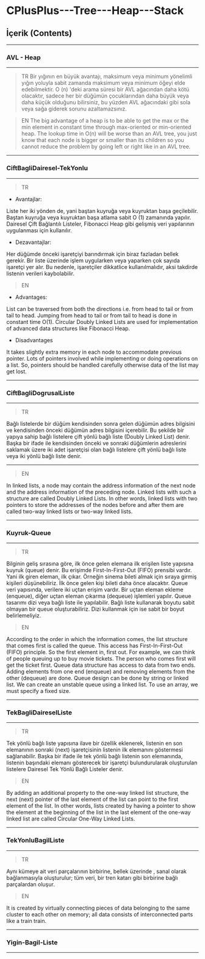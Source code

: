 # CPlusPlus---Tree---Heap---Stack

## İçerik (Contents)

----------------------------------------------
### AVL - Heap 
----------------------------------------------
> TR
Bir yığının en büyük avantajı, maksimum veya minimum yönelimli yığın yoluyla sabit zamanda maksimum veya minimum öğeyi elde edebilmektir.
O (n) 'deki arama süresi bir AVL ağacından daha kötü olacaktır, sadece her bir düğümün çocuklarından daha büyük veya daha küçük olduğunu bilirsiniz, bu yüzden AVL ağacındaki gibi sola veya sağa giderek sorunu azaltamazsınız.


> EN
The big advantage of a heap is to be able to get the max or the min element in constant time through max-oriented or min-oriented heap.
The lookup time in O(n) will be worse than an AVL tree, you just know that each node is bigger or smaller than its children so you cannot reduce the problem by going left or right like in an AVL tree.


----------------------------------------------
### CiftBagliDairesel-TekYonlu
----------------------------------------------

> TR

* Avantajlar: 

Liste her iki yönden de, yani baştan kuyruğa veya kuyruktan başa geçilebilir.
Baştan kuyruğa veya kuyruktan başa atlama sabit O (1) zamanında yapılır.
Dairesel Çift Bağlantılı Listeler, Fibonacci Heap gibi gelişmiş veri yapılarının uygulanması için kullanılır.

* Dezavantajlar: 

Her düğümde önceki işaretçiyi barındırmak için biraz fazladan bellek gerekir.
Bir liste üzerinde işlem uygularken veya yaparken çok sayıda işaretçi yer alır. Bu nedenle, işaretçiler dikkatlice kullanılmalıdır, aksi takdirde listenin verileri kaybolabilir.


> EN
* Advantages: 

List can be traversed from both the directions i.e. from head to tail or from tail to head.
Jumping from head to tail or from tail to head is done in constant time O(1).
Circular Doubly Linked Lists are used for implementation of advanced data structures like Fibonacci Heap.
* Disadvantages 

It takes slightly extra memory in each node to accommodate previous pointer.
Lots of pointers involved while implementing or doing operations on a list. So, pointers should be handled carefully otherwise data of the list may get lost.

----------------------------------------------
### CiftBagliDogrusalListe
----------------------------------------------

> TR

Bağlı listelerde bir düğüm kendisinden sonra gelen düğümün adres bilgisini ve kendisinden önceki düğümün adres bilgisini içerebilir. Bu şekilde bir yapıya sahip bağlı listelere çift yönlü bağlı liste (Doubly Linked List) denir. Başka bir ifade ile kendisinden önceki ve sonraki düğümlerin adreslerini saklamak üzere iki adet işaretçisi olan bağlı listelere çift yönlü bağlı liste veya iki yönlü bağlı liste denir.

***********************************************

> EN

In linked lists, a node may contain the address information of the next node and the address information of the preceding node. Linked lists with such a structure are called Doubly Linked Lists. In other words, linked lists with two pointers to store the addresses of the nodes before and after them are called two-way linked lists or two-way linked lists.

----------------------------------------------------
### Kuyruk-Queue
----------------------------------------------------

> TR

Bilginin geliş sırasına göre, ilk önce gelen elemana ilk erişilen liste yapısına kuyruk (queue) denir.
Bu erişimde First-In-First-Out (FIFO) prensibi vardır. Yani ilk giren eleman, ilk çıkar. Örneğin sinema bileti almak için sıraya girmiş kişileri düşünebiliriz. İlk önce gelen kişi bileti daha önce alacaktır.
Queue veri yapısında, verilere iki uçtan erişim vardır. Bir uçtan eleman ekleme (enqueue), diğer uçtan eleman çıkarma (dequeue) işlemleri yapılır.
Queue tasarımı dizi veya bağlı liste ile yapılabilir. Bağlı liste kullanarak boyutu sabit olmayan bir queue oluşturabiliriz. Dizi kullanmak için ise sabit bir boyut belirlemeliyiz.


> EN

According to the order in which the information comes, the list structure that comes first is called the queue.
This access has First-In-First-Out (FIFO) principle. So the first element in, first out. For example, we can think of people queuing up to buy movie tickets. The person who comes first will get the ticket first.
Queue data structure has access to data from two ends. Adding elements from one end (enqueue) and removing elements from the other (dequeue) are done.
Queue design can be done by string or linked list. We can create an unstable queue using a linked list. To use an array, we must specify a fixed size.

----------------------------------------------------
### TekBagliDaireselListe
----------------------------------------------------

> TR

Tek yönlü bağlı liste yapısına ilave bir özellik eklenerek, listenin en son elemanının sonraki (next) işaretçisinin listenin ilk elemanını göstermesi sağlanabilir. Başka bir ifade ile tek yönlü bağlı listenin son elemanında, listenin başındaki elemanı gösterecek bir işaretçi bulundurularak oluşturulan listelere Dairesel Tek Yönlü Bağlı Listeler denir.



> EN

By adding an additional property to the one-way linked list structure, the next (next) pointer of the last element of the list can point to the first element of the list. In other words, lists created by having a pointer to show the element at the beginning of the list in the last element of the one-way linked list are called Circular One-Way Linked Lists.

----------------------------------------------------
### TekYonluBagilListe
----------------------------------------------------

> TR

Aynı kümeye ait veri parçalarının birbirine, bellek üzerinde , sanal olarak bağlanmasıyla oluşturulur; tüm veri, bir tren katarı gibi birbirine bağlı parçalardan oluşur.

> EN

It is created by virtually connecting pieces of data belonging to the same cluster to each other on memory; all data consists of interconnected parts like a train train.

----------------------------------------------------
### Yigin-Bagil-Liste
----------------------------------------------------


